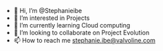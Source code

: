 - 👋 Hi, I’m @Stephanieibe
- 👀 I’m interested in Projects
- 🌱 I’m currently learning Cloud computing
- 💞️ I’m looking to collaborate on Project Evolution
- 📫 How to reach me stephanie.ibe@valvoline.com

<!---
Stephanieibe/Stephanieibe is a ✨ special ✨ repository because its `README.md` (this file) appears on your GitHub profile.
You can click the Preview link to take a look at your changes.
--->
